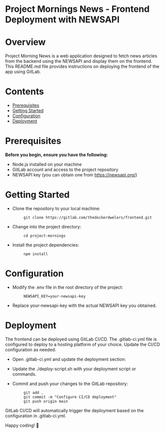 # Project Mornings News - Frontend Deployment with NEWSAPI

# Overview

Project Morning News is a web application designed to fetch news articles from the backend using the NEWSAPI and display them on the frontend. This README.md file provides instructions on deploying the frontend of the app using GitLab.

# Contents

  - [Prerequisites](#prerequisites)
  - [Getting Started](#getting--started)
  - [Configuration](#configuration)
  - [Deployment](#deployment)


# Prerequisites

**Before you begin, ensure you have the following:**

 - Node.js installed on your machine
 - GitLab account and access to the project repository
 - NEWSAPI key (you can obtain one from https://newsapi.org/)

# Getting Started

 - Clone the repository to your local machine:

            git clone https://gitlab.com/thedockerdwelers/frontend.git

 - Change into the project directory:

            cd project-mornings

 - Install the project dependencies:

            npm install

# Configuration

 - Modify the .env file in the root directory of the project:

            NEWSAPI_KEY=your-newsapi-key

 - Replace your-newsapi-key with the actual NEWSAPI key you obtained.

# Deployment

The frontend can be deployed using GitLab CI/CD. The .gitlab-ci.yml file is configured to deploy to a hosting platform of your choice. Update the CI/CD configuration as needed.

 - Open .gitlab-ci.yml and update the deployment section:

 - Update the ./deploy-script.sh with your deployment script or commands.

 - Commit and push your changes to the GitLab repository:

            git add .
            git commit -m "Configure CI/CD deployment"
            git push origin main

GitLab CI/CD will automatically trigger the deployment based on the configuration in .gitlab-ci.yml.

Happy coding! 🚀